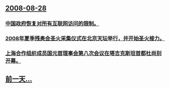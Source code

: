 ## [2008-08-28](/zh/news/2008/08/28/index.md)

### [ 中国政府恢复对所有互联网访问的限制。](/zh/news/2008/08/28/中国政府恢复对所有互联网访问的限制.md)
### [ 2008年夏季残奥会圣火采集仪式在北京天坛举行，并开始圣火接力。](/zh/news/2008/08/28/2008年夏季残奥会圣火采集仪式在北京天坛举行-并开始圣火接力.md)
### [ 上海合作组织成员国元首理事会第八次会议在塔吉克斯坦首都杜尚别开幕。](/zh/news/2008/08/28/上海合作组织成员国元首理事会第八次会议在塔吉克斯坦首都杜尚别开幕.md)
## [前一天...](/zh/news/2008/08/27/index.md)

